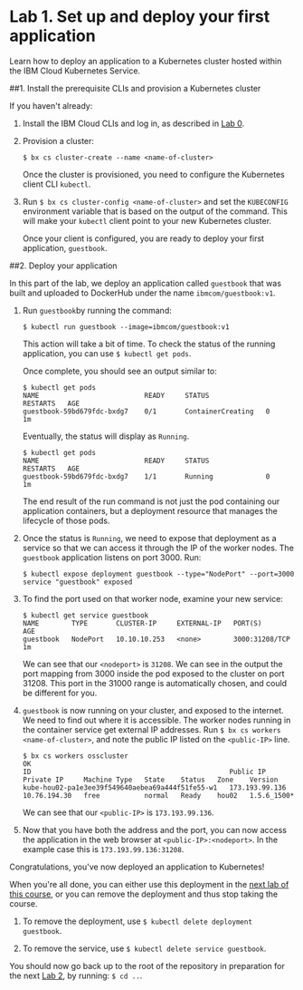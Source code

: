 # Lab 1. Set up and deploy your first application

Learn how to deploy an application to a Kubernetes cluster hosted within
the IBM Cloud Kubernetes Service.

##1. Install the prerequisite CLIs and provision a Kubernetes cluster

If you haven't already:
1. Install the IBM Cloud CLIs and log in, as described in [Lab 0](../Lab0/README.md).
2. Provision a cluster:

   ```$ bx cs cluster-create --name <name-of-cluster>```

   Once the cluster is provisioned, you need to configure the Kubernetes client CLI `kubectl`.
   
3. Run `$ bx cs cluster-config <name-of-cluster>` and set the `KUBECONFIG`
   environment variable that is based on the output of the command. This will
   make your `kubectl` client point to your new Kubernetes cluster.

   Once your client is configured, you are ready to deploy your first application, `guestbook`.

##2. Deploy your application

In this part of the lab, we deploy an application called `guestbook`
that was built and uploaded to DockerHub under the name
`ibmcom/guestbook:v1`.

1. Run `guestbook`by running the command:

   ```$ kubectl run guestbook --image=ibmcom/guestbook:v1```

   This action will take a bit of time. To check the status of the running application,
   you can use `$ kubectl get pods`.

   Once complete, you should see an output similar to:

   ```console
   $ kubectl get pods
   NAME                          READY     STATUS              RESTARTS   AGE
   guestbook-59bd679fdc-bxdg7    0/1       ContainerCreating   0          1m
   ```
   Eventually, the status will display as `Running`.
   
   ```console
   $ kubectl get pods
   NAME                          READY     STATUS              RESTARTS   AGE
   guestbook-59bd679fdc-bxdg7    1/1       Running             0          1m
   ```
   
   The end result of the run command is not just the pod containing our application containers,
   but a deployment resource that manages the lifecycle of those pods.
 
   
3. Once the status is `Running`, we need to expose that deployment as a
   service so that we can access it through the IP of the worker nodes.
   The `guestbook` application listens on port 3000.  Run:

   ```console
   $ kubectl expose deployment guestbook --type="NodePort" --port=3000
   service "guestbook" exposed
   ```

4. To find the port used on that worker node, examine your new service:

   ```console
   $ kubectl get service guestbook
   NAME        TYPE       CLUSTER-IP     EXTERNAL-IP   PORT(S)          AGE
   guestbook   NodePort   10.10.10.253   <none>        3000:31208/TCP   1m
   ```
   
   We can see that our `<nodeport>` is `31208`. We can see in the output the port mapping from 3000 inside 
   the pod exposed to the cluster on port 31208. This port in the 31000 range is automatically chosen, 
   and could be different for you.

5. `guestbook` is now running on your cluster, and exposed to the internet. We need to find out where it is accessible.
   The worker nodes running in the container service get external IP addresses.
   Run `$ bx cs workers <name-of-cluster>`, and note the public IP listed on the `<public-IP>` line.
   
   ```console
   $ bx cs workers osscluster
   OK
   ID                                                 Public IP        Private IP     Machine Type   State    Status   Zone    Version  
   kube-hou02-pa1e3ee39f549640aebea69a444f51fe55-w1   173.193.99.136   10.76.194.30   free           normal   Ready    hou02   1.5.6_1500*
   ```
   
   We can see that our `<public-IP>` is `173.193.99.136`.
   
6. Now that you have both the address and the port, you can now access the application in the web browser
   at `<public-IP>:<nodeport>`. In the example case this is `173.193.99.136:31208`.
   
Congratulations, you've now deployed an application to Kubernetes!

When you're all done, you can either use this deployment in the
[next lab of this course](../Lab2/README.md), or you can remove the deployment
and thus stop taking the course.

  1. To remove the deployment, use `$ kubectl delete deployment guestbook`.

  2. To remove the service, use `$ kubectl delete service guestbook`.

You should now go back up to the root of the repository in preparation
for the next [Lab 2](../Lab2/README.md), by running: `$ cd ..`.
